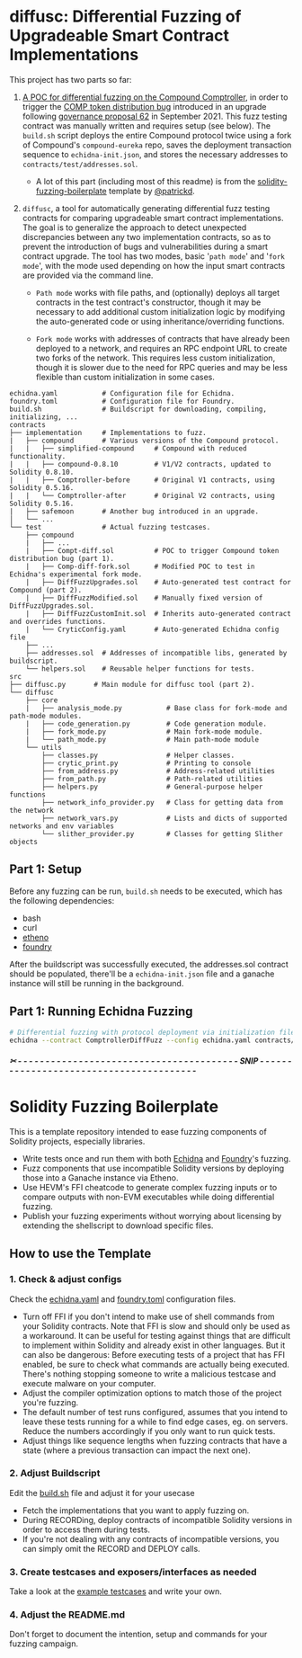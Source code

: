 # diffusc: Differential Fuzzing of Upgradeable Smart Contract Implementations

This project has two parts so far:

1. [A POC for differential fuzzing on the Compound Comptroller](contracts/test/compound/Comptroller-diff.sol), in order to trigger the [COMP token distribution bug](https://twitter.com/Mudit__Gupta/status/1443454940165263360) introduced in an upgrade following [governance proposal 62](https://compound.finance/governance/proposals/62) in September 2021. This fuzz testing contract was manually written and requires setup (see below). The `build.sh` script deploys the entire Compound protocol twice using a fork of Compound's `compound-eureka` repo, saves the deployment transaction sequence to `echidna-init.json`, and stores the necessary addresses to `contracts/test/addresses.sol`.
    - A lot of this part (including most of this readme) is from the [solidity-fuzzing-boilerplate](https://github.com/patrickd-/solidity-fuzzing-boilerplate) template by [@patrickd](https://github.com/patrickd-).

2. `diffusc`, a tool for automatically generating differential fuzz testing contracts for comparing upgradeable smart contract implementations. The goal is to generalize the approach to detect unexpected discrepancies between any two implementation contracts, so as to prevent the introduction of bugs and vulnerabilities during a smart contract upgrade. The tool has two modes, basic '`path mode`' and '`fork mode`', with the mode used depending on how the input smart contracts are provided via the command line. 
    - `Path mode` works with file paths, and (optionally) deploys all target contracts in the test contract's constructor, though it may be necessary to add additional custom initialization logic by modifying the auto-generated code or using inheritance/overriding functions. 
    
    - `Fork mode` works with addresses of contracts that have already been deployed to a network, and requires an RPC endpoint URL to create two forks of the network. This requires less custom initialization, though it is slower due to the need for RPC queries and may be less flexible than custom initialization in some cases.


```
echidna.yaml           # Configuration file for Echidna.
foundry.toml           # Configuration file for Foundry.
build.sh               # Buildscript for downloading, compiling, initializing, ...
contracts
├── implementation     # Implementations to fuzz.
|   ├── compound       # Various versions of the Compound protocol.
|   |   ├── simplified-compound     # Compound with reduced functionality.
|   |   ├── compound-0.8.10         # V1/V2 contracts, updated to Solidity 0.8.10.
|   |   ├── Comptroller-before      # Original V1 contracts, using Solidity 0.5.16.
|   |   └── Comptroller-after       # Original V2 contracts, using Solidity 0.5.16.
|   ├── safemoon       # Another bug introduced in an upgrade.
│   └── ...
└── test               # Actual fuzzing testcases.
    ├── compound
    |   ├── ...
    |   ├── Compt-diff.sol          # POC to trigger Compound token distribution bug (part 1).
    |   ├── Comp-diff-fork.sol      # Modified POC to test in Echidna's experimental fork mode.
    |   ├── DiffFuzzUpgrades.sol    # Auto-generated test contract for Compound (part 2).
    |   ├── DiffFuzzModified.sol    # Manually fixed version of DiffFuzzUpgrades.sol.
    |   ├── DiffFuzzCustomInit.sol  # Inherits auto-generated contract and overrides functions.
    |   └── CryticConfig.yaml       # Auto-generated Echidna config file
    ├── ...
    ├── addresses.sol  # Addresses of incompatible libs, generated by buildscript.
    └── helpers.sol    # Reusable helper functions for tests.
src
├── diffusc.py       # Main module for diffusc tool (part 2).
└── diffusc
    ├── core
    |   ├── analysis_mode.py           # Base class for fork-mode and path-mode modules.
    |   ├── code_generation.py         # Code generation module.
    |   ├── fork_mode.py               # Main fork-mode module.
    |   └── path_mode.py               # Main path-mode module
    └── utils
        ├── classes.py                 # Helper classes.
        ├── crytic_print.py            # Printing to console
        ├── from_address.py            # Address-related utilities
        ├── from_path.py               # Path-related utilities
        ├── helpers.py                 # General-purpose helper functions
        ├── network_info_provider.py   # Class for getting data from the network
        ├── network_vars.py            # Lists and dicts of supported networks and env variables
        └── slither_provider.py        # Classes for getting Slither objects
```

## Part 1: Setup

Before any fuzzing can be run, `build.sh` needs to be executed, which has the following dependencies:

- bash
- curl
- [etheno](https://github.com/crytic/etheno)
- [foundry](https://book.getfoundry.sh/getting-started/installation.html)

After the buildscript was successfully executed, the addresses.sol contract should be populated, there'll be a `echidna-init.json` file and a ganache instance will still be running in the background.

## Part 1: Running Echidna Fuzzing

```bash
# Differential fuzzing with protocol deployment via initialization file:
echidna --contract ComptrollerDiffFuzz --config echidna.yaml contracts/test/compound/Comp-diff.sol
```


##### ✂ - - - - - - - - - - - - - - - - - - - - - - - - - - - - - - - - - - - - - - - - SNIP - - - - - - - - - - - - - - - - - - - - - - - - - - - - - - - - - - - - - - - -

# Solidity Fuzzing Boilerplate

This is a template repository intended to ease fuzzing components of Solidity projects, especially libraries.

- Write tests once and run them with both [Echidna](https://github.com/crytic/echidna) and [Foundry](https://book.getfoundry.sh/forge/fuzz-testing.html)'s fuzzing.
- Fuzz components that use incompatible Solidity versions by deploying those into a Ganache instance via Etheno.
- Use HEVM's FFI cheatcode to generate complex fuzzing inputs or to compare outputs with non-EVM executables while doing differential fuzzing.
- Publish your fuzzing experiments without worrying about licensing by extending the shellscript to download specific files.

## How to use the Template

### 1. Check & adjust configs

Check the [echidna.yaml](echidna.yaml) and [foundry.toml](foundry.toml) configuration files.

- Turn off FFI if you don't intend to make use of shell commands from your Solidity contracts. Note that FFI is slow and should only be used as a workaround. It can be useful for testing against things that are difficult to implement within Solidity and already exist in other languages. But it can also be dangerous: Before executing tests of a project that has FFI enabled, be sure to check what commands are actually being executed. There's nothing stopping someone to write a malicious testcase and execute malware on your computer.
- Adjust the compiler optimization options to match those of the project you're fuzzing.
- The default number of test runs configured, assumes that you intend to leave these tests running for a while to find edge cases, eg. on servers. Reduce the numbers accordingly if you only want to run quick tests.
- Adjust things like sequence lengths when fuzzing contracts that have a state (where a previous transaction can impact the next one).

### 2. Adjust Buildscript

Edit the [build.sh](build.sh) file and adjust it for your usecase

- Fetch the implementations that you want to apply fuzzing on.
- During RECORDing, deploy contracts of incompatible Solidity versions in order to access them during tests.
- If you're not dealing with any contracts of incompatible versions, you can simply omit the RECORD and DEPLOY calls.

### 3. Create testcases and exposers/interfaces as needed

Take a look at the [example testcases](contracts/test/example) and write your own.

### 4. Adjust the README.md

Don't forget to document the intention, setup and commands for your fuzzing campaign.
